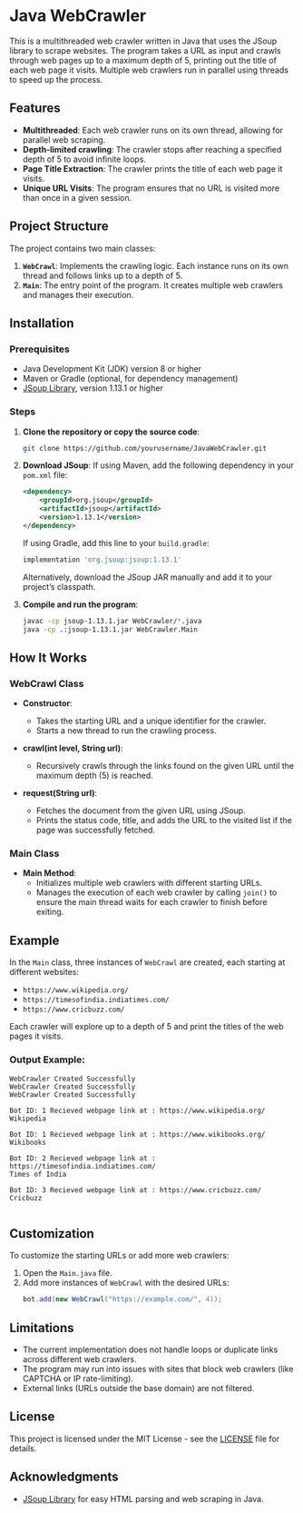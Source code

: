 # Java WebCrawler

This is a multithreaded web crawler written in Java that uses the JSoup library to scrape websites. The program takes a URL as input and crawls through web pages up to a maximum depth of 5, printing out the title of each web page it visits. Multiple web crawlers run in parallel using threads to speed up the process.

## Features

- **Multithreaded**: Each web crawler runs on its own thread, allowing for parallel web scraping.
- **Depth-limited crawling**: The crawler stops after reaching a specified depth of 5 to avoid infinite loops.
- **Page Title Extraction**: The crawler prints the title of each web page it visits.
- **Unique URL Visits**: The program ensures that no URL is visited more than once in a given session.

## Project Structure

The project contains two main classes:

1. **`WebCrawl`**: Implements the crawling logic. Each instance runs on its own thread and follows links up to a depth of 5.
2. **`Main`**: The entry point of the program. It creates multiple web crawlers and manages their execution.

## Installation

### Prerequisites

- Java Development Kit (JDK) version 8 or higher
- Maven or Gradle (optional, for dependency management)
- [JSoup Library](https://jsoup.org/), version 1.13.1 or higher

### Steps

1. **Clone the repository or copy the source code**:
    ```bash
    git clone https://github.com/yourusername/JavaWebCrawler.git
    ```
2. **Download JSoup**:
    If using Maven, add the following dependency in your `pom.xml` file:
    ```xml
    <dependency>
        <groupId>org.jsoup</groupId>
        <artifactId>jsoup</artifactId>
        <version>1.13.1</version>
    </dependency>
    ```

    If using Gradle, add this line to your `build.gradle`:
    ```groovy
    implementation 'org.jsoup:jsoup:1.13.1'
    ```

    Alternatively, download the JSoup JAR manually and add it to your project’s classpath.

3. **Compile and run the program**:
    ```bash
    javac -cp jsoup-1.13.1.jar WebCrawler/*.java
    java -cp .:jsoup-1.13.1.jar WebCrawler.Main
    ```

## How It Works

### WebCrawl Class

- **Constructor**: 
  - Takes the starting URL and a unique identifier for the crawler.
  - Starts a new thread to run the crawling process.
  
- **crawl(int level, String url)**: 
  - Recursively crawls through the links found on the given URL until the maximum depth (5) is reached.
  
- **request(String url)**: 
  - Fetches the document from the given URL using JSoup.
  - Prints the status code, title, and adds the URL to the visited list if the page was successfully fetched.

### Main Class

- **Main Method**:
  - Initializes multiple web crawlers with different starting URLs.
  - Manages the execution of each web crawler by calling `join()` to ensure the main thread waits for each crawler to finish before exiting.

## Example

In the `Main` class, three instances of `WebCrawl` are created, each starting at different websites:
- `https://www.wikipedia.org/`
- `https://timesofindia.indiatimes.com/`
- `https://www.cricbuzz.com/`

Each crawler will explore up to a depth of 5 and print the titles of the web pages it visits.

### Output Example:
```text
WebCrawler Created Successfully
WebCrawler Created Successfully
WebCrawler Created Successfully

Bot ID: 1 Recieved webpage link at : https://www.wikipedia.org/
Wikipedia

Bot ID: 1 Recieved webpage link at : https://www.wikibooks.org/
Wikibooks

Bot ID: 2 Recieved webpage link at : https://timesofindia.indiatimes.com/
Times of India

Bot ID: 3 Recieved webpage link at : https://www.cricbuzz.com/
Cricbuzz


```

## Customization

To customize the starting URLs or add more web crawlers:

1. Open the `Main.java` file.
2. Add more instances of `WebCrawl` with the desired URLs:
    ```java
    bot.add(new WebCrawl("https://example.com/", 4));
    ```

## Limitations

- The current implementation does not handle loops or duplicate links across different web crawlers.
- The program may run into issues with sites that block web crawlers (like CAPTCHA or IP rate-limiting).
- External links (URLs outside the base domain) are not filtered.

## License

This project is licensed under the MIT License - see the [LICENSE](LICENSE) file for details.

## Acknowledgments

- [JSoup Library](https://jsoup.org/) for easy HTML parsing and web scraping in Java.

